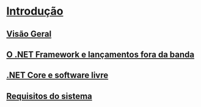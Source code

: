 # [Introdução](index.md)
## [Visão Geral](overview.md)
## [O .NET Framework e lançamentos fora da banda](the-net-framework-and-out-of-band-releases.md)
## [.NET Core e software livre](net-core-and-open-source.md)
## [Requisitos do sistema](system-requirements.md)
